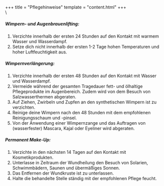 +++
title = "Pflegehinweise"
template = "content.html"
+++
\
\
<div class="p-5">
<h5 class="font-bold">Wimpern- und Augenbrauenlifting:</h5>
<ol class="list-decimal m-10">
<li>Verzichte innerhalb der ersten 24 Stunden auf den Kontakt mit warmem Wasser und Wasserdampf.</li>
<li>Setze dich nicht innerhalb der ersten 1-2 Tage hohen Temperaturen und hoher Luftfeuchtigkeit aus.</li>
</ol>
</div>
<div class="bg-price3 w-full p-5 text-white">
<h5 class="font-bold">Wimpernverlängerung:</h5>

<ol class="list-decimal m-10">
<li>Verzichte innerhalb der ersten 48 Stunden auf den Kontakt mit Wasser und Wasserdampf.</li>
<li>Vermeide während der gesamten Tragedauer fett- und ölhaltige Pflegeprodukte im Augenbereich. Zudem wird von dem Besuch von Salzwasserthermen abgeraten.</li>
<li>Auf Ziehen, Zwirbeln und Zupfen an den synthetischen Wimpern ist zu verzichten.</li>
<li>Reinige deine Wimpern nach den 48 Stunden mit dem empfohlenen Reinigungsschaum und -pinsel.</li>
<li>Von der Anwendung einer Wimpernzange und das Auftragen von (wasserfester) Mascara, Kajal oder Eyeliner wird abgeraten.</li>
</ol>
</div>
<div class="w-full p-5">
<h5 class="font-bold">Permanent Make-Up:</h5>
<ol class="list-decimal m-10">
<li>Verzichte in den nächsten 14 Tagen auf den Kontakt mit Kosmetikprodukten.</li>
<li>Unterlasse in Zeitraum der Wundheilung den Besuch von Solarien, Schwimmbädern, Saunen und übermäßiges Sonnen.</li>
<li>Das Entfernen der Wundkruste ist zu unterlassen.</li>
<li>Halte die behandelte Stelle ständig mit der empfohlenen Pflege feucht.</li>
</ol>
</div>